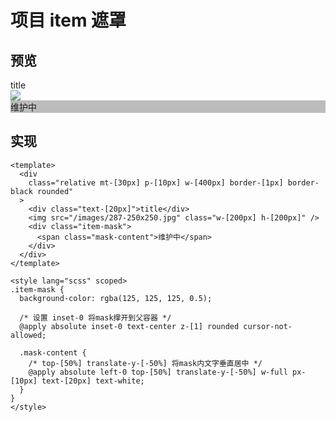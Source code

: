 # 项目 item 遮罩

## 预览

<div class="relative mt-[30px] p-[10px] w-[400px] border-[1px] border-black rounded">
  <div class="text-[20px]">
    title
  </div>
  <img src="/images/287-250x250.jpg" class="w-[200px] h-[200px]">
  <div class="item-mask">
    <span class="mask-content">维护中</span>
  </div>
</div>

<style lang="scss" scoped>

.item-mask {
  background-color: rgba(125, 125, 125, 0.5);

  /* 设置 inset-0 将mask撑开到父容器 */
  @apply absolute inset-0 text-center z-[1] rounded cursor-not-allowed;

  .mask-content {
    /* top-[50%] translate-y-[-50%] 将mask内文字垂直居中 */
    @apply absolute left-0 top-[50%] translate-y-[-50%] w-full px-[10px] text-[20px] text-white;
  }
}
</style>

## 实现

```vue
<template>
  <div
    class="relative mt-[30px] p-[10px] w-[400px] border-[1px] border-black rounded"
  >
    <div class="text-[20px]">title</div>
    <img src="/images/287-250x250.jpg" class="w-[200px] h-[200px]" />
    <div class="item-mask">
      <span class="mask-content">维护中</span>
    </div>
  </div>
</template>

<style lang="scss" scoped>
.item-mask {
  background-color: rgba(125, 125, 125, 0.5);

  /* 设置 inset-0 将mask撑开到父容器 */
  @apply absolute inset-0 text-center z-[1] rounded cursor-not-allowed;

  .mask-content {
    /* top-[50%] translate-y-[-50%] 将mask内文字垂直居中 */
    @apply absolute left-0 top-[50%] translate-y-[-50%] w-full px-[10px] text-[20px] text-white;
  }
}
</style>
```
